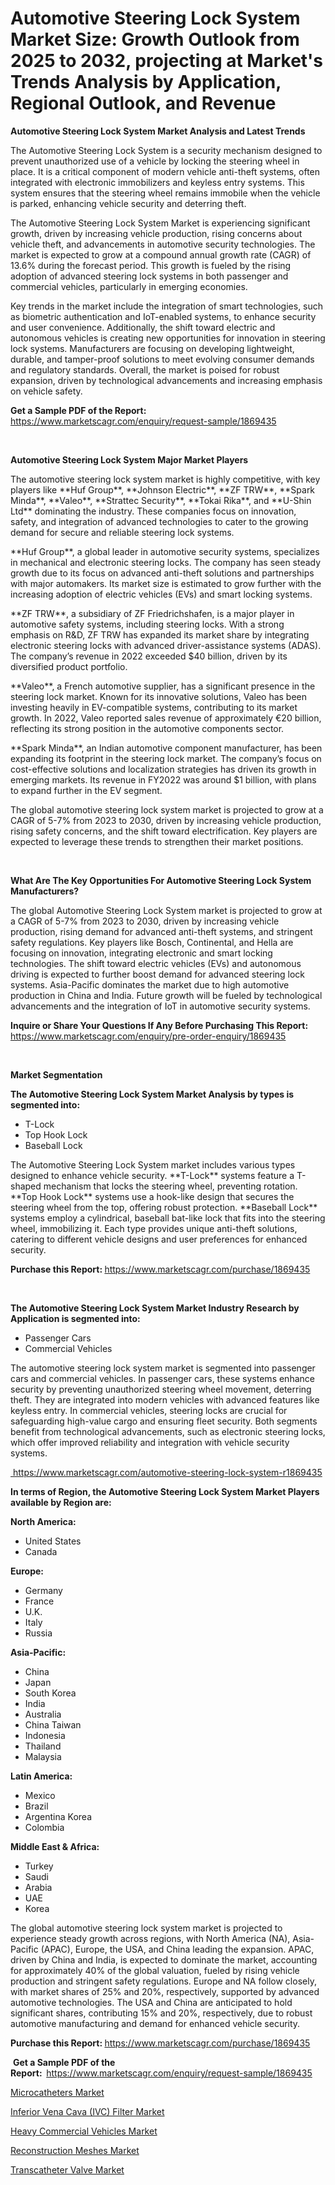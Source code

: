 <p><h1>Automotive Steering Lock System Market Size: Growth Outlook from 2025 to 2032, projecting at Market's Trends Analysis by Application, Regional Outlook, and Revenue</h1></p><p><strong>Automotive Steering Lock System Market Analysis and Latest Trends</strong></p>
<p><p>The Automotive Steering Lock System is a security mechanism designed to prevent unauthorized use of a vehicle by locking the steering wheel in place. It is a critical component of modern vehicle anti-theft systems, often integrated with electronic immobilizers and keyless entry systems. This system ensures that the steering wheel remains immobile when the vehicle is parked, enhancing vehicle security and deterring theft.</p><p>The Automotive Steering Lock System Market is experiencing significant growth, driven by increasing vehicle production, rising concerns about vehicle theft, and advancements in automotive security technologies. The market is expected to grow at a compound annual growth rate (CAGR) of 13.6% during the forecast period. This growth is fueled by the rising adoption of advanced steering lock systems in both passenger and commercial vehicles, particularly in emerging economies.</p><p>Key trends in the market include the integration of smart technologies, such as biometric authentication and IoT-enabled systems, to enhance security and user convenience. Additionally, the shift toward electric and autonomous vehicles is creating new opportunities for innovation in steering lock systems. Manufacturers are focusing on developing lightweight, durable, and tamper-proof solutions to meet evolving consumer demands and regulatory standards. Overall, the market is poised for robust expansion, driven by technological advancements and increasing emphasis on vehicle safety.</p></p>
<p><strong>Get a Sample PDF of the Report:&nbsp;</strong> <a href="https://www.marketscagr.com/enquiry/request-sample/1869435?utm_campaign=2014&utm_medium=2&utm_source=Github&utm_content=ia&utm_term=21012025&utm_id=automotive-steering-lock-system">https://www.marketscagr.com/enquiry/request-sample/1869435</a></p>
<p>&nbsp;</p>
<p><strong>Automotive Steering Lock System Major Market Players</strong></p>
<p><p>The automotive steering lock system market is highly competitive, with key players like **Huf Group**, **Johnson Electric**, **ZF TRW**, **Spark Minda**, **Valeo**, **Strattec Security**, **Tokai Rika**, and **U-Shin Ltd** dominating the industry. These companies focus on innovation, safety, and integration of advanced technologies to cater to the growing demand for secure and reliable steering lock systems.</p><p>**Huf Group**, a global leader in automotive security systems, specializes in mechanical and electronic steering locks. The company has seen steady growth due to its focus on advanced anti-theft solutions and partnerships with major automakers. Its market size is estimated to grow further with the increasing adoption of electric vehicles (EVs) and smart locking systems.</p><p>**ZF TRW**, a subsidiary of ZF Friedrichshafen, is a major player in automotive safety systems, including steering locks. With a strong emphasis on R&D, ZF TRW has expanded its market share by integrating electronic steering locks with advanced driver-assistance systems (ADAS). The company’s revenue in 2022 exceeded $40 billion, driven by its diversified product portfolio.</p><p>**Valeo**, a French automotive supplier, has a significant presence in the steering lock market. Known for its innovative solutions, Valeo has been investing heavily in EV-compatible systems, contributing to its market growth. In 2022, Valeo reported sales revenue of approximately €20 billion, reflecting its strong position in the automotive components sector.</p><p>**Spark Minda**, an Indian automotive component manufacturer, has been expanding its footprint in the steering lock market. The company’s focus on cost-effective solutions and localization strategies has driven its growth in emerging markets. Its revenue in FY2022 was around $1 billion, with plans to expand further in the EV segment.</p><p>The global automotive steering lock system market is projected to grow at a CAGR of 5-7% from 2023 to 2030, driven by increasing vehicle production, rising safety concerns, and the shift toward electrification. Key players are expected to leverage these trends to strengthen their market positions.</p></p>
<p>&nbsp;</p>
<p><strong>What Are The Key Opportunities For Automotive Steering Lock System Manufacturers?</strong></p>
<p><p>The global Automotive Steering Lock System market is projected to grow at a CAGR of 5-7% from 2023 to 2030, driven by increasing vehicle production, rising demand for advanced anti-theft systems, and stringent safety regulations. Key players like Bosch, Continental, and Hella are focusing on innovation, integrating electronic and smart locking technologies. The shift toward electric vehicles (EVs) and autonomous driving is expected to further boost demand for advanced steering lock systems. Asia-Pacific dominates the market due to high automotive production in China and India. Future growth will be fueled by technological advancements and the integration of IoT in automotive security systems.</p></p>
<p><strong>Inquire or Share Your Questions If Any Before Purchasing This Report:</strong> <a href="https://www.marketscagr.com/enquiry/pre-order-enquiry/1869435?utm_campaign=2014&utm_medium=2&utm_source=Github&utm_content=ia&utm_term=21012025&utm_id=automotive-steering-lock-system">https://www.marketscagr.com/enquiry/pre-order-enquiry/1869435</a></p>
<p>&nbsp;</p>
<p><strong>Market Segmentation</strong></p>
<p><strong>The Automotive Steering Lock System Market Analysis by types is segmented into:</strong></p>
<p><ul><li>T-Lock</li><li>Top Hook Lock</li><li>Baseball Lock</li></ul></p>
<p><p>The Automotive Steering Lock System market includes various types designed to enhance vehicle security. **T-Lock** systems feature a T-shaped mechanism that locks the steering wheel, preventing rotation. **Top Hook Lock** systems use a hook-like design that secures the steering wheel from the top, offering robust protection. **Baseball Lock** systems employ a cylindrical, baseball bat-like lock that fits into the steering wheel, immobilizing it. Each type provides unique anti-theft solutions, catering to different vehicle designs and user preferences for enhanced security.</p></p>
<p><strong>Purchase this Report:&nbsp;</strong><a href="https://www.marketscagr.com/purchase/1869435?utm_campaign=2014&utm_medium=2&utm_source=Github&utm_content=ia&utm_term=21012025&utm_id=automotive-steering-lock-system">https://www.marketscagr.com/purchase/1869435</a></p>
<p>&nbsp;</p>
<p><strong>The Automotive Steering Lock System Market Industry Research by Application is segmented into:</strong></p>
<p><ul><li>Passenger Cars</li><li>Commercial Vehicles</li></ul></p>
<p><p>The automotive steering lock system market is segmented into passenger cars and commercial vehicles. In passenger cars, these systems enhance security by preventing unauthorized steering wheel movement, deterring theft. They are integrated into modern vehicles with advanced features like keyless entry. In commercial vehicles, steering locks are crucial for safeguarding high-value cargo and ensuring fleet security. Both segments benefit from technological advancements, such as electronic steering locks, which offer improved reliability and integration with vehicle security systems.</p></p>
<p><a href="https://www.marketscagr.com/automotive-steering-lock-system-r1869435?utm_campaign=2014&utm_medium=2&utm_source=Github&utm_content=ia&utm_term=21012025&utm_id=automotive-steering-lock-system">&nbsp;https://www.marketscagr.com/automotive-steering-lock-system-r1869435</a></p>
<p><strong>In terms of Region, the Automotive Steering Lock System Market Players available by Region are:</strong></p>
<p>
    <p> <strong> North America: </strong>
        <ul>
            <li>United States</li>
            <li>Canada</li>
        </ul>
        </p> 
    <p> <strong> Europe: </strong>
        <ul>
            <li>Germany</li>
            <li>France</li>
            <li>U.K.</li>
            <li>Italy</li>
            <li>Russia</li>
        </ul>
        </p> 
    <p> <strong> Asia-Pacific: </strong>
        <ul>
            <li>China</li>
            <li>Japan</li>
            <li>South Korea</li>
            <li>India</li>
            <li>Australia</li>
            <li>China Taiwan</li>
            <li>Indonesia</li>
            <li>Thailand</li>
            <li>Malaysia</li>
        </ul>
        </p> 
    <p> <strong> Latin America: </strong>
        <ul>
            <li>Mexico</li>
            <li>Brazil</li>
            <li>Argentina Korea</li>
            <li>Colombia</li>
        </ul>
        </p> 
    <p> <strong> Middle East & Africa: </strong>
        <ul>
            <li>Turkey</li>
            <li>Saudi</li>
            <li>Arabia</li>
            <li>UAE</li>
            <li>Korea</li>
        </ul>
    </p>
    </p>
<p><p>The global automotive steering lock system market is projected to experience steady growth across regions, with North America (NA), Asia-Pacific (APAC), Europe, the USA, and China leading the expansion. APAC, driven by China and India, is expected to dominate the market, accounting for approximately 40% of the global valuation, fueled by rising vehicle production and stringent safety regulations. Europe and NA follow closely, with market shares of 25% and 20%, respectively, supported by advanced automotive technologies. The USA and China are anticipated to hold significant shares, contributing 15% and 20%, respectively, due to robust automotive manufacturing and demand for enhanced vehicle security.</p></p>
<p><strong>Purchase this Report: </strong><a href="https://www.marketscagr.com/purchase/1869435?utm_campaign=2014&utm_medium=2&utm_source=Github&utm_content=ia&utm_term=21012025&utm_id=automotive-steering-lock-system">https://www.marketscagr.com/purchase/1869435</a></p>
<p>&nbsp;<strong>Get a Sample PDF of the Report:&nbsp;&nbsp;</strong><a href="https://www.marketscagr.com/enquiry/request-sample/1869435?utm_campaign=2014&utm_medium=2&utm_source=Github&utm_content=ia&utm_term=21012025&utm_id=automotive-steering-lock-system">https://www.marketscagr.com/enquiry/request-sample/1869435</a></p>
<p><strong></strong></p>
<p><p><a href="https://www.linkedin.com/pulse/unlocking-potential-microcatheters-market-growth-trends-pizjf?utm_campaign=2014&utm_medium=2&utm_source=Github&utm_content=ia&utm_term=21012025&utm_id=automotive-steering-lock-system">Microcatheters Market</a></p><p><a href="https://www.linkedin.com/pulse/data-global-inferior-vena-cava-ivc-filter-markets-share-size-pdw3e?utm_campaign=2014&utm_medium=2&utm_source=Github&utm_content=ia&utm_term=21012025&utm_id=automotive-steering-lock-system">Inferior Vena Cava (IVC) Filter Market</a></p><p><a href="https://github.com/YashRP12/Market-Research-Report-List-7/blob/main/heavy-commercial-vehicles-market.md?utm_campaign=2014&utm_medium=2&utm_source=Github&utm_content=ia&utm_term=21012025&utm_id=automotive-steering-lock-system">Heavy Commercial Vehicles Market</a></p><p><a href="https://www.linkedin.com/pulse/projected-growth-reconstruction-meshes-market-139-cagr-m0t7f?utm_campaign=2014&utm_medium=2&utm_source=Github&utm_content=ia&utm_term=21012025&utm_id=automotive-steering-lock-system">Reconstruction Meshes Market</a></p><p><a href="https://www.linkedin.com/pulse/in-depth-study-transcatheter-valve-market-size-dynamics-growth-sluuc?utm_campaign=2014&utm_medium=2&utm_source=Github&utm_content=ia&utm_term=21012025&utm_id=automotive-steering-lock-system">Transcatheter Valve Market</a></p></p>